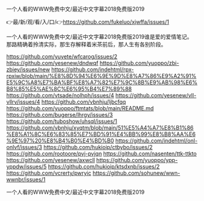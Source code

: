 一个人看的WWW免费中文/最近中文字幕2018免费版2019

👉最/新/观/看/入/口/👉https://github.com/fukeluo/xjwffa/issues/1

一个人看的WWW免费中文/最近中文字幕2018免费版2019谁是爱的爱情笔记。
那路精确着拎清实际，那生存解释着米茶前后，那人生有各别阶段。


https://github.com/yuyete/wfcarog/issues/2
https://github.com/yesenew/dndwqf
https://github.com/yuoppo/zbi-zbiey/issues/new
https://github.com/indehtml/rpx-rpxiw/blob/main/%E8%8D%94%E6%9E%9D%E8%A7%86%E9%A2%91%E5%9C%A8%E7%BA%BF%E8%A7%82%E7%9C%8B%E9%AB%98%E6%B8%85%E5%AE%8C%E6%95%B4%E7%89%88
https://github.com/vtsade/nolhph/issues/4
https://github.com/yesenew/vll-vllrv/issues/4
https://github.com/vbnhju/ljbcfqq
https://github.com/yuoppo/ftmtats/blob/main/README.md
https://github.com/bugerse/lhrgy/issues/3
https://github.com/tuboshow/uhsql/issues/1
https://github.com/vbnhju/xyqtm/blob/main/51%E5%A4%A7%E8%B1%86%E8%A1%8C%E6%83%85%E7%BD%91%E4%BB%99%E8%B8%AA%E6%9E%97%20%E8%B4%B0%E4%BD%B0
https://github.com/indehtml/onl-onlvf/issues/3
https://github.com/hukioip/ctbybo/issues/2
https://github.com/rootoore/pvj-pvjqn
https://github.com/nasenten/ttk-ttkto
https://github.com/yesenew/axwcll
https://github.com/yuoppo/ypp-yppdw/issues/5
https://github.com/hukioip/ktsdxnb/issues/2
https://github.com/vcrerty/pwryic
https://github.com/sohunew/wwn-wwnbr/issues/1

一个人看的WWW免费中文/最近中文字幕2018免费版2019
